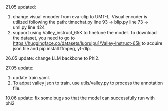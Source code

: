 21.05 updated:
1. change visual encoder from eva-clip to UMT-L.
Visual encoder is utilized following the path: timechat.py line 93 -> blip.py line 73 -> uml.py line 424
2. support using Valley_instruct_65K to finetune the model.
To download the dataset, you need to go to https://huggingface.co/datasets/luoruipu1/Valley-Instruct-65k to acquire json file and pip install ffmpeg, yt-dlp.

26.05 update:
change LLM backbone to Phi2.

27.05 update:
1. update train yaml.
2. To adpat valley json to train, use utils/valley.py to process the annotation file.

10.06 update:
fix some bugs so that the model can successfully run with phi2
